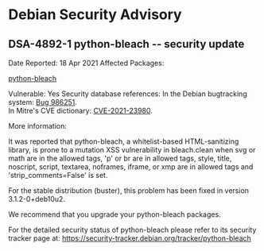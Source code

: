 
Debian Security Advisory
========================


DSA-4892-1 python-bleach -- security update
-------------------------------------------



Date Reported:
18 Apr 2021
Affected Packages:

[python-bleach](https://packages.debian.org/src:python-bleach)

Vulnerable:
Yes
Security database references:
In the Debian bugtracking system: [Bug 986251](https://bugs.debian.org/cgi-bin/bugreport.cgi?bug=986251).  
In Mitre's CVE dictionary: [CVE-2021-23980](https://security-tracker.debian.org/tracker/CVE-2021-23980).  

More information:

It was reported that python-bleach, a whitelist-based HTML-sanitizing
library, is prone to a mutation XSS vulnerability in bleach.clean when
svg or math are in the allowed tags, 'p' or br are in allowed
tags, style, title, noscript, script, textarea, noframes,
iframe, or xmp are in allowed tags and 'strip\_comments=False' is
set.


For the stable distribution (buster), this problem has been fixed in
version 3.1.2-0+deb10u2.


We recommend that you upgrade your python-bleach packages.


For the detailed security status of python-bleach please refer to its
security tracker page at:
<https://security-tracker.debian.org/tracker/python-bleach>





